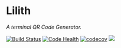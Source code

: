 # Lilith

_A terminal QR Code Generator._

[![Build Status](https://travis-ci.org/RitterHou/Lilith.svg?branch=master)](https://travis-ci.org/RitterHou/Lilith)
[![Code Health](https://landscape.io/github/RitterHou/Lilith/master/landscape.svg?style=flat)](https://landscape.io/github/RitterHou/Lilith/master)
[![codecov](https://codecov.io/gh/RitterHou/Lilith/branch/master/graph/badge.svg)](https://codecov.io/gh/RitterHou/Lilith)
[![](https://img.shields.io/badge/license-GPL-blue.svg)]()

